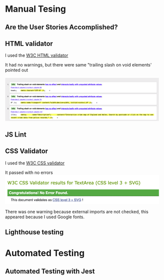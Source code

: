 # Manual Tesing

## Are the User Stories Accomplished?

## HTML validator

I used the [W3C HTML validator](https://validator.w3.org/)

It had no warnings, but there were same "trailing slash on void elements' pointed out 

![Image of HTML validator info points](assets/docs-images/html-validator.png)

## JS Lint

## CSS Validator

I used the [W3C CSS validator](https://jigsaw.w3.org/css-validator/)

It passed with no errors
![Image of CSS validator pass](assets/docs-images/css-validator.png)

There was one warning because external imports are not checked, this appeared because I used Google fonts.

## Lighthouse testing

# Automated Testing

## Automated Testing with Jest